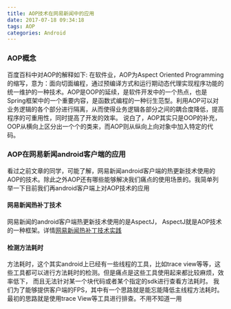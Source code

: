 ```yaml
---
title: AOP技术在网易新闻中的应用
date: 2017-07-18 09:34:18
tags: AOP
categories: Android
---
```

### AOP概念
百度百科中对AOP的解释如下:
在软件业，AOP为Aspect Oriented Programming的缩写，意为：面向切面编程，通过预编译方式和运行期动态代理实现程序功能的统一维护的一种技术。AOP是OOP的延续，是软件开发中的一个热点，也是Spring框架中的一个重要内容，是函数式编程的一种衍生范型。利用AOP可以对业务逻辑的各个部分进行隔离，从而使得业务逻辑各部分之间的耦合度降低，提高程序的可重用性，同时提高了开发的效率。
说白了，AOP其实只是OOP的补充，OOP从横向上区分出一个个的类来，而AOP则从纵向上向对象中加入特定的代码。
### AOP在网易新闻android客户端的应用
看过之前文章的同学，可能了解，网易新闻android客户端的热更新技术使用的AOP的技术。除此之外AOP还有哪些能够解决我们痛点的使用场景的。我简单列举一下目前我们再android客户端上对AOP技术的应用
#### 网易新闻热补丁技术
网易新闻的android客户端热更新技术使用的是AspectJ， AspectJ就是AOP技术的一种框架。详情[网易新闻热补丁技术实践](http://glanwang.com/2017/07/14/Android/%E7%BD%91%E6%98%93%E6%96%B0%E9%97%BB%E7%83%AD%E8%A1%A5%E4%B8%81%E6%8A%80%E6%9C%AF%E5%AE%9E%E8%B7%B5/)
#### 检测方法耗时
方法耗时，这个其实android上已经有一些线程的工具，比如trace view等等，这些工具都可以进行方法耗时的检测。但是痛点是这些工具使用起来都比较麻烦，效率低下， 而且无法针对某一个块代码或者某个指定的sdk进行查看方法耗时。
我们为了能够提供客户端的FPS，其中有一个思路就是能忘能降低主线程方法耗时。 最初的思路就是使用trace View等工具进行排查。不用不知道一用


